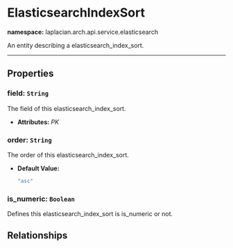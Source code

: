 

# **ElasticsearchIndexSort**
**namespace:** laplacian.arch.api.service.elasticsearch

An entity describing a elasticsearch_index_sort.



---

## Properties

### field: `String`
The field of this elasticsearch_index_sort.
- **Attributes:** *PK*

### order: `String`
The order of this elasticsearch_index_sort.
- **Default Value:**
  ```kotlin
  "asc"
  ```

### is_numeric: `Boolean`
Defines this elasticsearch_index_sort is is_numeric or not.

## Relationships
